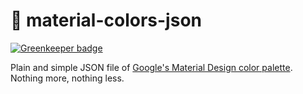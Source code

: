 # :art: material-colors-json

[![Greenkeeper badge](https://badges.greenkeeper.io/buschtoens/material-colors-json.svg)](https://greenkeeper.io/)

Plain and simple JSON file of [Google's Material Design color palette](https://material.io/guidelines/style/color.html#color-color-palette). Nothing more, nothing less.

